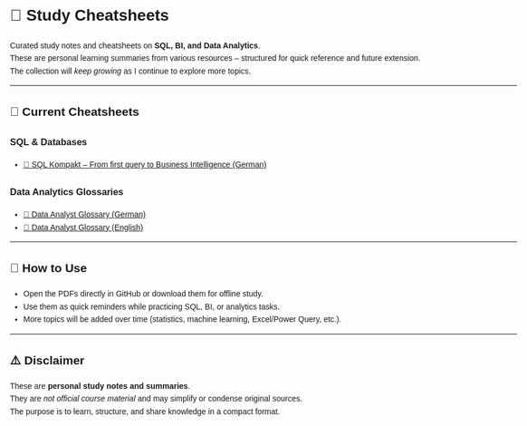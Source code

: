 <!DOCTYPE html>
<html lang="en">
<head>
  <meta charset="UTF-8">
</head>
<body style="font-family:sans-serif; padding:2rem; max-width:900px; margin:auto; line-height:1.6;">

  <h1>📘 Study Cheatsheets</h1>
  <p>
    Curated study notes and cheatsheets on <strong>SQL, BI, and Data Analytics</strong>.<br>
    These are personal learning summaries from various resources – structured for quick reference and future extension.<br>
    The collection will <em>keep growing</em> as I continue to explore more topics.
  </p>

  <hr>

  <h2>📂 Current Cheatsheets</h2>

  <h3>SQL & Databases</h3>
  <ul>
    <li><a href="./SQL%20Kompakt%20–%20Vom%20ersten%20Query%20bis%20Business%20Intelligence.pdf">📖 SQL Kompakt – From first query to Business Intelligence (German)</a></li>
  </ul>

  <h3>Data Analytics Glossaries</h3>
  <ul>
    <li><a href="./Data-Analyst%20Glossar.pdf">📑 Data Analyst Glossary (German)</a></li>
    <li><a href="./Data-Analyst%20Glossar%20(Engl%20).pdf">📑 Data Analyst Glossary (English)</a></li>
  </ul>

  <hr>

  <h2>🚀 How to Use</h2>
  <ul>
    <li>Open the PDFs directly in GitHub or download them for offline study.</li>
    <li>Use them as quick reminders while practicing SQL, BI, or analytics tasks.</li>
    <li>More topics will be added over time (statistics, machine learning, Excel/Power Query, etc.).</li>
  </ul>

  <hr>

  <h2>⚠️ Disclaimer</h2>
  <p>
    These are <strong>personal study notes and summaries</strong>.<br>
    They are <em>not official course material</em> and may simplify or condense original sources.<br>
    The purpose is to learn, structure, and share knowledge in a compact format.
  </p>

</body>
</html>
